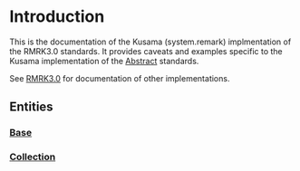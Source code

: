 # Introduction
This is the documentation of the Kusama (system.remark) implmentation of the RMRK3.0 standards.  It provides caveats and examples specific to the Kusama implementation of the [Abstract](../abstract) standards.

See [RMRK3.0](../) for documentation of other implementations.

## Entities
### [Base](./entities/base.md)
### [Collection](./entities/collection.md)
